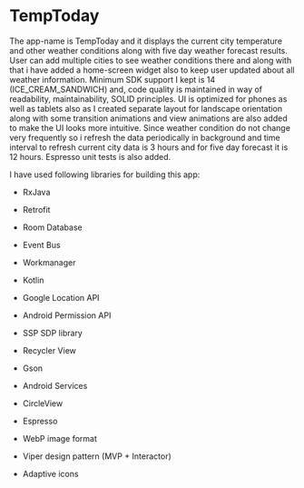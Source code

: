 # TempToday
The app-name is TempToday and it displays the current city temperature and other weather conditions along with five day weather forecast results. User can add multiple cities to see weather conditions there and along with that i have added a home-screen widget also to keep user updated about all weather information. Minimum SDK support I kept is 14 (ICE_CREAM_SANDWICH) and, code quality is maintained in way of readability, maintainability, SOLID principles. UI is optimized for phones as well as tablets also as I created separate layout for landscape orientation along with some transition animations and view animations are also added to make the UI looks more intuitive. Since weather condition do not change very frequently so i refresh the data periodically in background and time interval to refresh current city data is 3 hours and for five day forecast it is 12 hours. Espresso unit tests is also added.

I have used following libraries for building this app:

- RxJava

- Retrofit

- Room Database

- Event Bus

- Workmanager

- Kotlin

- Google Location API

- Android Permission API

- SSP SDP library

- Recycler View

- Gson

- Android Services

- CircleView

- Espresso

- WebP image format

- Viper design pattern (MVP + Interactor)

- Adaptive icons
